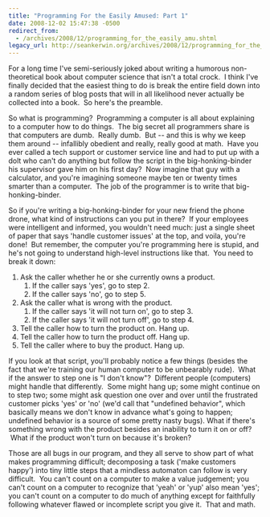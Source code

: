 ```yaml
---
title: "Programming For the Easily Amused: Part 1"
date: 2008-12-02 15:47:38 -0500
redirect_from:
  - /archives/2008/12/programming_for_the_easily_amu.shtml
legacy_url: http://seankerwin.org/archives/2008/12/programming_for_the_easily_amu.shtml
---
```

For a long time I've semi-seriously joked about writing a humorous non-theoretical book about computer science that isn't a total crock.  I think I've finally decided that the easiest thing to do is break the entire field down into a random series of blog posts that will in all likelihood never actually be collected into a book.  So here's the preamble.

So what is programming?  Programming a computer is all about explaining to a computer how to do things.  The big secret all programmers share is that computers are dumb.  Really dumb.  But -- and this is why we keep them around -- infallibly obedient and really, really good at math.  Have you ever called a tech support or customer service line and had to put up with a dolt who can't do anything but follow the script in the big-honking-binder his supervisor gave him on his first day?  Now imagine that guy with a calculator, and you're imagining someone maybe ten or twenty times smarter than a computer.  The job of the programmer is to write that big-honking-binder.

So if you're writing a big-honking-binder for your new friend the phone drone, what kind of instructions can you put in there?  If your employees were intelligent and informed, you wouldn't need much: just a single sheet of paper that says 'handle customer issues' at the top, and voila, you're done!  But remember, the computer you're programming here is stupid, and he's not going to understand high-level instructions like that.  You need to break it down:

1.  Ask the caller whether he or she currently owns a product.
    1.  If the caller says 'yes', go to step 2.
    2.  If the caller says 'no', go to step 5.
2.  Ask the caller what is wrong with the product.
    1.  If the caller says 'it will not turn on', go to step 3.
    2.  If the caller says 'it will not turn off', go to step 4.
3.  Tell the caller how to turn the product on. Hang up.
4.  Tell the caller how to turn the product off. Hang up.
5.  Tell the caller where to buy the product. Hang up.

If you look at that script, you'll probably notice a few things (besides the fact that we're training our human computer to be unbearably rude).  What if the answer to step one is "I don't know"?  Different people (computers) might handle that differently.  Some might hang up; some might continue on to step two; some might ask question one over and over until the frustrated customer picks 'yes' or 'no' (we'd call that "undefined behavior", which basically means we don't know in advance what's going to happen; undefined behavior is a source of some pretty nasty bugs). What if there's something wrong with the product besides an inability to turn it on or off?  What if the product won't turn on because it's broken?

Those are all bugs in our program, and they all serve to show part of what makes programming difficult; decomposing a task ('make customers happy') into tiny little steps that a mindless automaton can follow is very difficult.  You can't count on a computer to make a value judgement; you can't count on a computer to recognize that 'yeah' or 'yup' also mean 'yes'; you can't count on a computer to do much of anything except for faithfully following whatever flawed or incomplete script you give it.  That and math.
